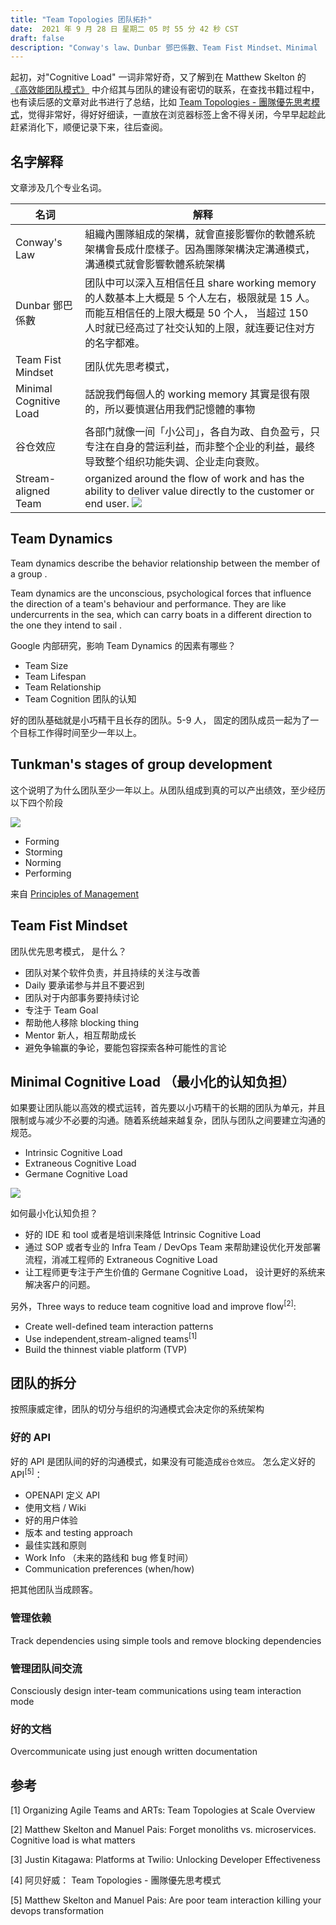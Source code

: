 ```yaml
---
title: "Team Topologies 团队拓扑"
date:  2021 年 9 月 28 日 星期二 05 时 55 分 42 秒 CST
draft: false
description: "Conway's law、Dunbar 鄧巴係數、Team Fist Mindset、Minimal  Cognitive Load"
---
```


起初，对"Cognitive Load" 一词非常好奇，又了解到在 Matthew Skelton 的 [《高效能团队模式》](https://book.douban.com/subject/35528423/) 中介绍其与团队的建设有密切的联系，在查找书籍过程中，也有读后感的文章对此书进行了总结，比如 [Team Topologies - 團隊優先思考模式](https://lab.howie.tw/2020/11/Team-Topologies-team-first-mindset.html)，觉得非常好，得好好细读，一直放在浏览器标签上舍不得关闭，今早早起趁此赶紧消化下，顺便记录下来，往后查阅。



## 名字解释
文章涉及几个专业名词。

| 名词                    | 解释                                                                                                                                                                                                               |
|-------------------------|--------------------------------------------------------------------------------------------------------------------------------------------------------------------------------------------------------------------|
| Conway's Law            | 組織內團隊組成的架構，就會直接影響你的軟體系統架構會長成什麼樣子。因為團隊架構決定溝通模式，溝通模式就會影響軟體系統架構                                                                                           |
| Dunbar 鄧巴係數         | 团队中可以深入互相信任且 share working memory 的人数基本上大概是 5 个人左右，极限就是 15 人。而能互相信任的上限大概是 50 个人， 当超过 150 人时就已经高过了社交认知的上限，就连要记住对方的名字都难。                |
| Team Fist Mindset       | 团队优先思考模式，                                                                                                                                                                                                 |
| Minimal  Cognitive Load | 話說我們每個人的 working memory 其實是很有限的，所以要慎選佔用我們記憶體的事物                                                                                                                                     |
| 谷仓效应                | 各部门就像一间「小公司」，各自为政、自负盈亏，只专注在自身的营运利益，而非整个企业的利益，最终导致整个组织功能失调、企业走向衰败。                                                                                 |
| Stream-aligned Team     | organized around the flow of work and has the ability to deliver value directly to the customer or end user. ![](https://www.scaledagileframework.com/wp-content/uploads/2021/02/Organize_Agile_Teams_F01_WEB.png) |


## Team Dynamics
Team dynamics describe the behavior relationship between  the member of a group .

Team dynamics are the unconscious, psychological forces that influence the direction of a team's behaviour and performance. They are like undercurrents in the sea, which can  carry boats in a different direction to the one they intend to sail .

Google 内部研究，影响 Team Dynamics 的因素有哪些？

- Team Size
- Team Lifespan
- Team Relationship
- Team Cognition 团队的认知

好的团队基础就是小巧精干且长存的团队。5-9 人， 固定的团队成员一起为了一个目标工作得时间至少一年以上。

## Tunkman's stages of group development
这个说明了为什么团队至少一年以上。从团队组成到真的可以产出绩效，至少经历以下四个阶段

![](https://s3-us-west-2.amazonaws.com/courses-images/wp-content/uploads/sites/1972/2017/07/04222605/Screen-Shot-2017-08-04-at-3.25.50-PM.png)

- Forming
- Storming
- Norming
- Performing

来自 [Principles of Management](https://courses.lumenlearning.com/suny-principlesmanagement/)

## Team Fist Mindset
团队优先思考模式， 是什么？

- 团队对某个软件负责，并且持续的关注与改善
- Daily  要承诺参与并且不要迟到
- 团队对于内部事务要持续讨论
- 专注于 Team Goal
- 帮助他人移除 blocking thing
- Mentor 新人，相互帮助成长
- 避免争输赢的争论，要能包容探索各种可能性的言论

## Minimal Cognitive Load （最小化的认知负担）
如果要让团队能以高效的模式运转，首先要以小巧精干的长期的团队为单元，并且限制或与减少不必要的沟通。随着系统越来越复杂，团队与团队之间要建立沟通的规范。

- Intrinsic Cognitive Load
- Extraneous Cognitive Load
- Germane Cognitive Load


![](https://1.bp.blogspot.com/-HQWt_LjHo0Q/X6c-P4Ssg1I/AAAAAAAB-MQ/oU1sws5oUmop3JIUDCwmN4lePx8EtEUOgCLcBGAsYHQ/s1600/screenshot_20190725-081022.jpg)


如何最小化认知负担？

- 好的 IDE 和 tool 或者是培训来降低 Intrinsic Cognitive Load
- 通过 SOP 或者专业的 Infra Team / DevOps Team 来帮助建设优化开发部署流程，消减工程师的 Extraneous Cognitive Load
- 让工程师更专注于产生价值的 Germane Cognitive Load， 设计更好的系统来解决客户的问题。

另外，Three ways to reduce team cognitive load and improve flow<sup>[2]</sup>:

- Create well-defined team interaction patterns
- Use independent,stream-aligned teams<sup>[1]</sup>
- Build the thinnest viable platform (TVP)

## 团队的拆分
按照康威定律，团队的切分与组织的沟通模式会决定你的系统架构

### 好的 API
好的 API 是团队间的好的沟通模式，如果没有可能造成`谷仓效应`。 怎么定义好的 API<sup>[5]</sup>：

- OPENAPI 定义 API
- 使用文档 / Wiki
- 好的用户体验
- 版本 and testing approach 
- 最佳实践和原则
- Work Info （未来的路线和 bug 修复时间）
- Communication preferences (when/how)

把其他团队当成顾客。

### 管理依赖
Track dependencies using simple tools and remove blocking dependencies

### 管理团队间交流
Consciously design inter-team communications using team interaction mode


### 好的文档
Overcommunicate using just enough written documentation


## 参考
[1] Organizing Agile Teams and ARTs: Team Topologies at Scale Overview

[2] Matthew Skelton and Manuel Pais: Forget monoliths vs. microservices. Cognitive load is what matters

[3] Justin Kitagawa: Platforms at Twilio: Unlocking Developer Effectiveness

[4] 阿贝好威： Team Topologies - 團隊優先思考模式

[5] Matthew Skelton and Manuel Pais: Are poor team interaction killing your devops transformation  
